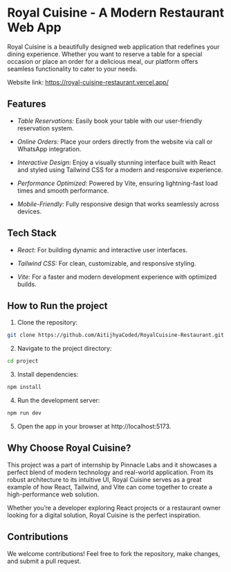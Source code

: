 # Royal Cuisine - A Modern Restaurant Web App

Royal Cuisine is a beautifully designed web application that redefines your dining experience. Whether you want to reserve a table for a special occasion or place an order for a delicious meal, our platform offers seamless functionality to cater to your needs.

Website link: https://royal-cuisine-restaurant.vercel.app/


<h2><b>Features</b></h2>

- <i>Table Reservations:</i> Easily book your table with our user-friendly reservation system.

- <i>Online Orders:</i> Place your orders directly from the website via call or WhatsApp integration.

- <i>Interactive Design:</i> Enjoy a visually stunning interface built with React and styled using Tailwind CSS for a modern and responsive experience.

- <i>Performance Optimized:</i> Powered by Vite, ensuring lightning-fast load times and smooth performance.

- <i>Mobile-Friendly:</i> Fully responsive design that works seamlessly across devices.


<h2><b>Tech Stack</b></h2>

- <i>React:</i> For building dynamic and interactive user interfaces.

- <i>Tailwind CSS:</i> For clean, customizable, and responsive styling.

- <i>Vite:</i> For a faster and modern development experience with optimized builds.


<h2><b>How to Run the project</b></h2>

1. Clone the repository:
 ```bash
git clone https://github.com/AitijhyaCoded/RoyalCuisine-Restaurant.git
```

2. Navigate to the project directory:
 ```bash
cd project
```
3. Install dependencies:
 ```bash
npm install
```
4. Run the development server:
 ```bash
npm run dev
```
5. Open the app in your browser at http://localhost:5173.


<h2><b>Why Choose Royal Cuisine?</b></h2>

This project was a part of internship by Pinnacle Labs and it showcases a perfect blend of modern technology and real-world application. From its robust architecture to its intuitive UI, Royal Cuisine serves as a great example of how React, Tailwind, and Vite can come together to create a high-performance web solution.

Whether you’re a developer exploring React projects or a restaurant owner looking for a digital solution, Royal Cuisine is the perfect inspiration.

<h2><b>Contributions</b></h2>

We welcome contributions! Feel free to fork the repository, make changes, and submit a pull request.
